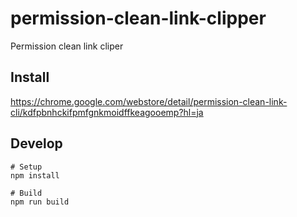 # permission-clean-link-clipper

Permission clean link cliper

## Install

https://chrome.google.com/webstore/detail/permission-clean-link-cli/kdfpbnhckifpmfgnkmoidffkeagooemp?hl=ja

## Develop

```
# Setup
npm install

# Build
npm run build
```
